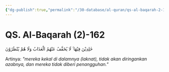 ```yaml
---
{"dg-publish":true,"permalink":"/30-database/al-quran/qs-al-baqarah-2-162/"}
---
```



# QS. Al-Baqarah (2)-162
خٰلِدِيْنَ فِيْهَا ۚ لَا يُخَفَّفُ عَنْهُمُ الْعَذَابُ وَلَا هُمْ يُنْظَرُوْنَ

Artinya: *"mereka kekal di dalamnya (laknat), tidak akan diringankan azabnya, dan mereka tidak diberi penangguhan."*
